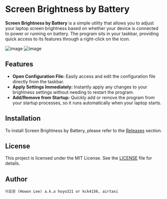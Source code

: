 # Screen Brightness by Battery

**Screen Brightness by Battery** is a simple utility that allows you to adjust your laptop screen brightness based on whether your device is connected to power or running on battery. The program sits in your taskbar, providing quick access to its features through a right-click on the icon.

![image](https://github.com/user-attachments/assets/eca1f421-d75b-416b-b3a8-cc1d6c836bbe)
![image](https://github.com/user-attachments/assets/b6c86b28-a8e3-48a6-a824-d24653aec066)


## Features

- **Open Configuration File:** Easily access and edit the configuration file directly from the taskbar.
- **Apply Settings Immediately:** Instantly apply any changes to your brightness settings without needing to restart the program.
- **Add/Remove from Startup:** Quickly add or remove the program from your startup processes, so it runs automatically when your laptop starts.

## Installation

To install Screen Brightness by Battery, please refer to the [Releases](https://github.com/airtaxi/ScreenBrightnessByBattery/releases) section.

## License

This project is licensed under the MIT License. See the [LICENSE](https://github.com/airtaxi/ScreenBrightnessByBattery/blob/master/LICENSE.txt) file for details.

## Author
`이호원 (Howon Lee) a.k.a hoyo321 or kck4156, airtaxi`
